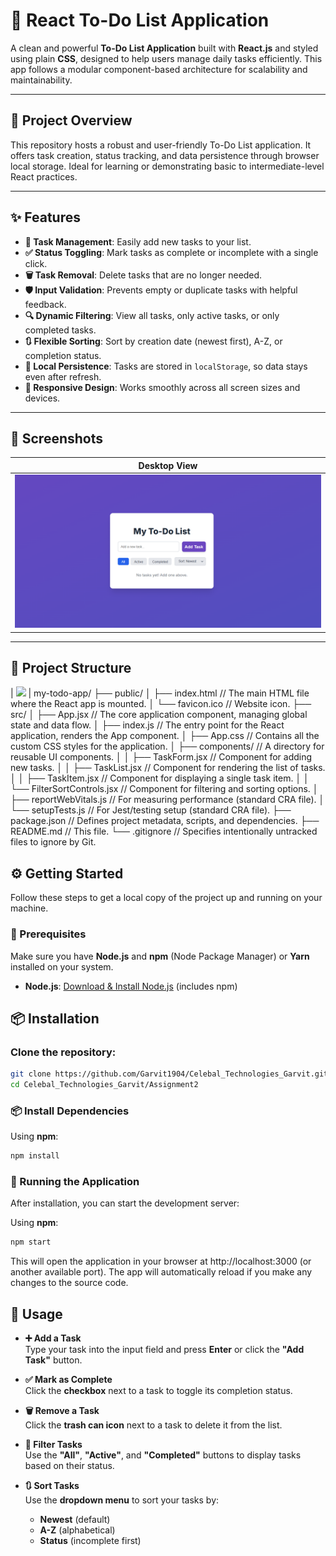 # 📝 React To-Do List Application

A clean and powerful **To-Do List Application** built with **React.js** and styled using plain **CSS**, designed to help users manage daily tasks efficiently. This app follows a modular component-based architecture for scalability and maintainability.

---

## 🚀 Project Overview

This repository hosts a robust and user-friendly To-Do List application. It offers task creation, status tracking, and data persistence through browser local storage. Ideal for learning or demonstrating basic to intermediate-level React practices.

---

## ✨ Features

- **🧾 Task Management**: Easily add new tasks to your list.
- **✅ Status Toggling**: Mark tasks as complete or incomplete with a single click.
- **🗑️ Task Removal**: Delete tasks that are no longer needed.
- **🛡️ Input Validation**: Prevents empty or duplicate tasks with helpful feedback.
- **🔍 Dynamic Filtering**: View all tasks, only active tasks, or only completed tasks.
- **🔃 Flexible Sorting**: Sort by creation date (newest first), A-Z, or completion status.
- **💾 Local Persistence**: Tasks are stored in `localStorage`, so data stays even after refresh.
- **📱 Responsive Design**: Works smoothly across all screen sizes and devices.

---

## 📸 Screenshots



| Desktop View               
|----------------------------
| ![](todo.png) | 

---

## 📁 Project Structure
| ![](.todo.png) | 
my-todo-app/
├── public/
│   ├── index.html       // The main HTML file where the React app is mounted.
│   └── favicon.ico      // Website icon.
├── src/
│   ├── App.jsx          // The core application component, managing global state and data flow.
│   ├── index.js         // The entry point for the React application, renders the App component.
│   ├── App.css          // Contains all the custom CSS styles for the application.
│   ├── components/      // A directory for reusable UI components.
│   │   ├── TaskForm.jsx           // Component for adding new tasks.
│   │   ├── TaskList.jsx           // Component for rendering the list of tasks.
│   │   ├── TaskItem.jsx           // Component for displaying a single task item.
│   │   └── FilterSortControls.jsx // Component for filtering and sorting options.
│   ├── reportWebVitals.js // For measuring performance (standard CRA file).
│   └── setupTests.js      // For Jest/testing setup (standard CRA file).
├── package.json         // Defines project metadata, scripts, and dependencies.
├── README.md            // This file.
└── .gitignore           // Specifies intentionally untracked files to ignore by Git.

## ⚙️ Getting Started

Follow these steps to get a local copy of the project up and running on your machine.

### 🔧 Prerequisites

Make sure you have **Node.js** and **npm** (Node Package Manager) or **Yarn** installed on your system.

- **Node.js**: [Download & Install Node.js](https://nodejs.org/) (includes npm)


## 📦 Installation

### Clone the repository:

```bash
git clone https://github.com/Garvit1904/Celebal_Technologies_Garvit.git
cd Celebal_Technologies_Garvit/Assignment2
```

### 📦 Install Dependencies

Using **npm**:

```bash
npm install
```
### 🚀 Running the Application

After installation, you can start the development server:

Using **npm**:

```bash
npm start
```
This will open the application in your browser at http://localhost:3000 (or another available port). The app will automatically reload if you make any changes to the source code.
## 🎯 Usage

- **➕ Add a Task**  
  Type your task into the input field and press **Enter** or click the **"Add Task"** button.

- **✅ Mark as Complete**  
  Click the **checkbox** next to a task to toggle its completion status.

- **🗑️ Remove a Task**  
  Click the **trash can icon** next to a task to delete it from the list.

- **📂 Filter Tasks**  
  Use the **"All"**, **"Active"**, and **"Completed"** buttons to display tasks based on their status.

- **🔃 Sort Tasks**  
  Use the **dropdown menu** to sort your tasks by:
  - **Newest** (default)
  - **A-Z** (alphabetical)
  - **Status** (incomplete first)


